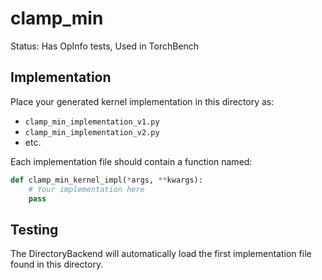# clamp_min

Status: Has OpInfo tests, Used in TorchBench

## Implementation

Place your generated kernel implementation in this directory as:
- `clamp_min_implementation_v1.py`
- `clamp_min_implementation_v2.py`
- etc.

Each implementation file should contain a function named:
```python
def clamp_min_kernel_impl(*args, **kwargs):
    # Your implementation here
    pass
```

## Testing

The DirectoryBackend will automatically load the first implementation file found in this directory.
